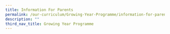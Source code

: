 ```yaml
---
title: Information For Parents
permalink: /our-curriculum/Growing-Year-Programme/information-for-parents/
description: ""
third_nav_title: Growing Year Programme
---
```

